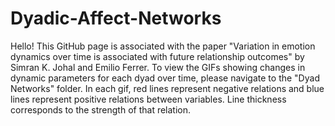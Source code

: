 # Dyadic-Affect-Networks
Hello! This GitHub page is associated with the paper "Variation in emotion dynamics over time is associated with future relationship outcomes" by Simran K. Johal and Emilio Ferrer. To view the GIFs showing changes in dynamic parameters for each dyad over time, please navigate to the "Dyad Networks" folder. In each gif, red lines represent negative relations and blue lines represent positive relations between variables. Line thickness corresponds to the strength of that relation.
